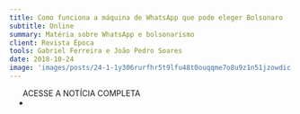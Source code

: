 ```yaml
---
title: Como funciona a máquina de WhatsApp que pode eleger Bolsonaro
subtitle: Online
summary: Matéria sobre WhatsApp e bolsonarismo
client: Revista Época
tools: Gabriel Ferreira e João Pedro Soares
date: 2018-10-24
image: 'images/posts/24-1-1y306rurfhr5t9lfu48t0ouqqme7o8u9z1n51jzowdic.png'
---
```




<div class="post__share"><ul class="share__list list-reset">ACESSE A NOTÍCIA COMPLETA<li class="share__item" style="margin-left: 10px"><a class="share__link share__facebook" style="background: #fa5657" href="https://epoca.globo.com/como-funciona-maquina-de-whatsapp-que-pode-eleger-bolsonaro-23180627" title="Link" rel="nofollow"><i class="fa-solid fa-link"></i></a></li></ul></div>
<!-- <div class="gallery-box"><div class="gallery"><img src="/clipping/images/example-1.jpg" loading="lazy" alt="Project"><img src="/clipping/images/example-2.jpg" loading="lazy" alt="Project"></div><em>Gallery / <a href="https://www.freepik.com/" target="_blank">Freepic</a></em></div> -->